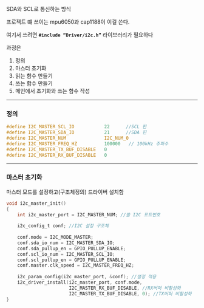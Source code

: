 SDA와 SCL로 통신하는 방식

프로젝트 떄 쓰이는 mpu6050과 cap1188이 이걸 쓴다.

여기서 쓰려면 **`#include “Driver/i2c.h”`** 라이브러리가 필요하다

과정은

1. 정의
2. 마스터 초기화
3. 읽는 함수 만들기
4. 쓰는 함수 만들기
5. 메인에서 초기화와 쓰는 함수 작성

---

### 정의

```c
#define I2C_MASTER_SCL_IO           22      //SCL 핀    
#define I2C_MASTER_SDA_IO           21      //SDA 핀
#define I2C_MASTER_NUM              I2C_NUM_0   
#define I2C_MASTER_FREQ_HZ          100000   // 100kHz 주파수 
#define I2C_MASTER_TX_BUF_DISABLE   0           
#define I2C_MASTER_RX_BUF_DISABLE   0
```

---

### 마스터 초기화

마스터 모드를 설정하고(구조체정의) 드라이버 설치함

```c
void i2c_master_init()
{
    int i2c_master_port = I2C_MASTER_NUM; //쓸 I2C 포트번호
    
    i2c_config_t conf; //I2C 설정 구조체
     
    conf.mode = I2C_MODE_MASTER;
    conf.sda_io_num = I2C_MASTER_SDA_IO;
    conf.sda_pullup_en = GPIO_PULLUP_ENABLE;
    conf.scl_io_num = I2C_MASTER_SCL_IO;
    conf.scl_pullup_en = GPIO_PULLUP_ENABLE;
    conf.master.clk_speed = I2C_MASTER_FREQ_HZ;
    
    i2c_param_config(i2c_master_port, &conf); //설정 적용
    i2c_driver_install(i2c_master_port, conf.mode,
                       I2C_MASTER_RX_BUF_DISABLE, //RX버퍼 비활성화
                       I2C_MASTER_TX_BUF_DISABLE, 0); //TX버퍼 비활성화
}
```
